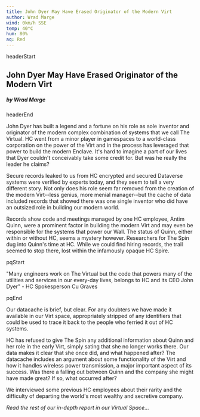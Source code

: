 ```yaml
---
title: John Dyer May Have Erased Originator of the Modern Virt
author: Wrad Marge
wind: 0km/h SSE
temp: 40°C
hum: 80%
aq: Red
---
```


headerStart
  
## John Dyer May Have Erased Originator of the Modern Virt

##### by Wrad Marge

headerEnd

John Dyer has built a legend and a fortune on his role as sole inventor and originator of the modern complex combination of systems that we call The Virtual. HC went from a minor player in gamespaces to a world-class corporation on the power of the Virt and in the process has leveraged that power to build the modern Enclave. It's hard to imagine a part of our lives that Dyer couldn't conceivably take some credit for. But was he really the leader he claims?

Secure records leaked to us from HC encrypted and secured Dataverse systems were verified by experts today, and they seem to tell a very different story. Not only does his role seem far removed from the creation of the modern Virt--less genius, more menial manager--but the cache of data included records that showed there was one single inventor who did have an outsized role in building our modern world. 

Records show code and meetings managed by one HC employee, Antim Quinn, were a prominent factor in building the modern Virt and may even be responsible for the systems that power our Wall. The status of Quinn, either within or without HC, seems a mystery however. Researchers for The Spin dug into Quinn's time at HC. While we could find hiring records, the trail seemed to stop there, lost within the infamously opaque HC Spire. 

pqStart

"Many engineers work on The Virtual but the code that powers many of the utilities and services in our every-day lives, belongs to HC and its CEO John Dyer" - HC Spokesperson Cu Graves

pqEnd

Our datacache is brief, but clear. For any doubters we have made it available in our Virt space, appropriately stripped of any identifiers that could be used to trace it back to the people who ferried it out of HC systems.

HC has refused to give The Spin any additional information about Quinn and her role in the early Virt, simply sating that she no longer works there. Our data makes it clear that she once did, and what happened after? The datacache includes an argument about some functionality of the Virt and how it handles wireless power transmission, a major important aspect of its success. Was there a falling out between Quinn and the company she might have made great? If so, what occurred after? 

We interviewed some previous HC employees about their rarity and the difficulty of departing the world's most wealthy and secretive company. 

*Read the rest of our in-depth report in our Virtual Space...*